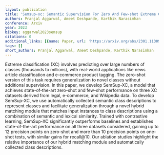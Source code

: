 ```yaml
---
layout: publication
title: 'Semsup-xc: Semantic Supervision For Zero And Few-shot Extreme Classification'
authors: Pranjal Aggarwal, Ameet Deshpande, Karthik Narasimhan
conference: Arxiv
year: 2023
bibkey: aggarwal2023semsup
citations: 0
additional_links: [{name: Paper, url: 'https://arxiv.org/abs/2301.11309'}]
tags: []
short_authors: Pranjal Aggarwal, Ameet Deshpande, Karthik Narasimhan
---
```

Extreme classification (XC) involves predicting over large numbers of classes
(thousands to millions), with real-world applications like news article
classification and e-commerce product tagging. The zero-shot version of this
task requires generalization to novel classes without additional supervision.
In this paper, we develop SemSup-XC, a model that achieves state-of-the-art
zero-shot and few-shot performance on three XC datasets derived from legal,
e-commerce, and Wikipedia data. To develop SemSup-XC, we use automatically
collected semantic class descriptions to represent classes and facilitate
generalization through a novel hybrid matching module that matches input
instances to class descriptions using a combination of semantic and lexical
similarity. Trained with contrastive learning, SemSup-XC significantly
outperforms baselines and establishes state-of-the-art performance on all three
datasets considered, gaining up to 12 precision points on zero-shot and more
than 10 precision points on one-shot tests, with similar gains for recall@10.
Our ablation studies highlight the relative importance of our hybrid matching
module and automatically collected class descriptions.